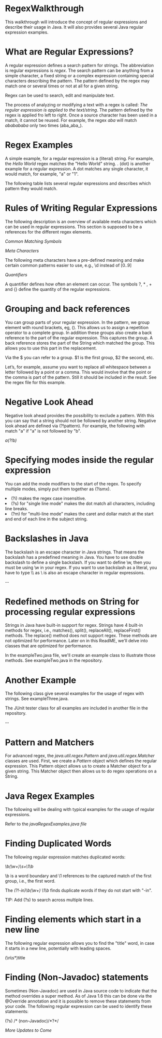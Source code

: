 # RegexWalkthrough

This walkthrough will introduce the concept of regular expressions and describe their usage in Java. It will also provides several Java regular expression examples.

# What are Regular Expressions?

A regular expression defines a search pattern for strings. The abbreviation is regular expressions is *regex*. The search pattern can be anything from a simple character, a fixed string or a complex expression containing special characters describing the pattern. The pattern defined by the regex may match one or several times or not at all for a given string.

Regex can be used to search, edit and manipulate text.

The process of analyzing or modifying a text with a regex is called: *The regular expression is applied to the text/string*. The pattern defined by the regex is applied fro left to right. Once a source character has been used in a match, it cannot be reused. For example, the regex *aba* will match *ababababa* only two times (aba_aba_).

# Regex Examples

A simple example, for a regular expression is a (literal) string. For example, the *Hello World* regex matches the "Hello World" string. *.* (dot) is another example for a regular expression. A dot matches any single character, it would match, for example, "a" or "1".

The following table lists several regular expressions and describes which pattern they would match.


# Rules of Writing Regular Expressions

The following description is an overview of available meta characters which can be used in regular expressions. This section is supposed to be a references for the different regex elements.

*Common Matching Symbols*


*Meta Characters*

The following meta characters have a pre-defined meaning and make certain common patterns easier to use, e.g., \d instead of [0..9]


*Quantifiers*

A quantifier defines how often an element can occur. The symbols ?, * , + and {} define the quantity of the regular expressions.


# Grouping and back references

You can group parts of your regular expression. In the pattern, we group element with round brackets, eg, (). This allows us to assign a repetition operator to a complete group. In addition these groups also create a back reference to the part of the regular expression. This captures the group. A back reference stores the part of the String which matched the group. This allows you to use this part in the replacement.

Via the $ you can refer to a group. $1 is the first group, $2 the second, etc.

Let’s, for example, assume you want to replace all whitespace between a letter followed by a point or a comma. This would involve that the point or the comma is part of the pattern. Still it should be included in the result. See the regex file for this example.

# Negative Look Ahead

Negative look ahead provides the possibility to exclude a pattern. With this you can say that a string should not be followed by another string. Negative look ahead are defined via (?!pattern). For example, the following with match "a" if "a" is not followed by "b".

*a(?!b)*

# Specifying modes inside the regular expression

You can add the mode modifiers to the start of the regex. To specify multiple modes, simply put them together as (?ismx).

<li>(?i) makes the regex case insensitive.</li>

<li>(?s) for "single line mode" makes the dot match all characters, including line breaks.</li>

<li>(?m) for "multi-line mode" makes the caret and dollar match at the start and end of each line in the subject string.</li>

# Backslashes in Java

The backslash is an escape character in Java strings. That means the backslash has a predefined meaning in Java. You have to use double backslash to define a single backslash. If you want to define \w, then you must be using \\w in your regex. If you want to use backslash as a literal, you have to type \\\\ as \ is also an escape character in regular expressions.

--

# Redefined methods on String for processing regular expressions

Strings in Java have built-in support for regex. Strings have 4 built-in methods for regex, i.e., matches(), split(), replaceAll(), replaceFirst() methods. The replace() method does not support regex. These methods are not optimized for performance. Later on in this ReadME, we'll delve into classes that are optimized for performance.

In the exampleTwo.java file, we'll create an example class to illustrate those methods.
See exampleTwo.java in the repository.


# Another Example

The following class give several examples for the usage of regex with strings.
See exampleThree.java.

The JUnit tester class for all examples are included in another file in the repository.


--

# Pattern and Matchers

For advanced regex, the *java.util.regex.Pattern* and *java.util.regex.Matcher* classes are used. First, we create a *Pattern* object which defines the regular expression. This Pattern object allows us to create a Matcher object for a given string. This Matcher object then allows us to do regex operations on a String.

# Java Regex Examples

The following will be dealing with typical examples for the usage of regular expressions.

Refer to the *javaRegexExamples.java file*


# Finding Duplicated Words

The following regular expression matches duplicated words:

*\b(\w+)\s+\1\b*

\b is a word boundary and \1 references to the captured match of the first group, i.e., the first word.

The *(?!-in)\b(\w+) \1\b* finds duplicate words if they do not start with "-in".

TIP: Add (?s) to search across multiple lines.

# Finding elements which start in a new line

The following regular expression allows you to find the "title" word, in case it starts in a new line, potentially with leading spaces.

  (\n\s*)title

# Finding (Non-Javadoc) statements

Sometimes (Non-Javadoc) are used in Java source code to indicate that the method overrides a super method. As of Java 1.6 this can be done via the @Override annotation and it is possible to remove these statements from your code. The following regular expression can be used to identify these statements:

  (?s) /\* \(non-Javadoc\)/*?\*/


*More Updates to Come*
